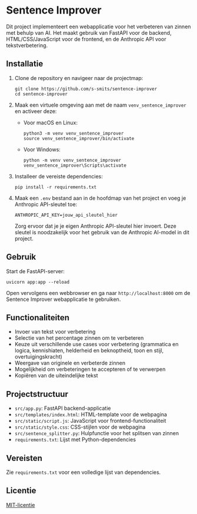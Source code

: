 # Sentence Improver

Dit project implementeert een webapplicatie voor het verbeteren van zinnen met behulp van AI. Het maakt gebruik van FastAPI voor de backend, HTML/CSS/JavaScript voor de frontend, en de Anthropic API voor tekstverbetering.

## Installatie

1. Clone de repository en navigeer naar de projectmap:
   ```
   git clone https://github.com/s-smits/sentence-improver
   cd sentence-improver
   ```

2. Maak een virtuele omgeving aan met de naam `venv_sentence_improver` en activeer deze:
   - Voor macOS en Linux:
     ```
     python3 -m venv venv_sentence_improver
     source venv_sentence_improver/bin/activate
     ```
   - Voor Windows:
     ```
     python -m venv venv_sentence_improver
     venv_sentence_improver\Scripts\activate
     ```

3. Installeer de vereiste dependencies:
   ```
   pip install -r requirements.txt
   ```

4. Maak een `.env` bestand aan in de hoofdmap van het project en voeg je Anthropic API-sleutel toe:
   ```
   ANTHROPIC_API_KEY=jouw_api_sleutel_hier
   ```

   Zorg ervoor dat je je eigen Anthropic API-sleutel hier invoert. Deze sleutel is noodzakelijk voor het gebruik van de Anthropic AI-model in dit project.

## Gebruik

Start de FastAPI-server:
```
uvicorn app:app --reload
```

Open vervolgens een webbrowser en ga naar `http://localhost:8000` om de Sentence Improver webapplicatie te gebruiken.

## Functionaliteiten

- Invoer van tekst voor verbetering
- Selectie van het percentage zinnen om te verbeteren
- Keuze uit verschillende use cases voor verbetering (grammatica en logica, kennishiaten, helderheid en beknoptheid, toon en stijl, overtuigingskracht)
- Weergave van originele en verbeterde zinnen
- Mogelijkheid om verbeteringen te accepteren of te verwerpen
- Kopiëren van de uiteindelijke tekst

## Projectstructuur

- `src/app.py`: FastAPI backend-applicatie
- `src/templates/index.html`: HTML-template voor de webpagina
- `src/static/script.js`: JavaScript voor frontend-functionaliteit
- `src/static/style.css`: CSS-stijlen voor de webpagina
- `src/sentence_splitter.py`: Hulpfunctie voor het splitsen van zinnen
- `requirements.txt`: Lijst met Python-dependencies

## Vereisten

Zie `requirements.txt` voor een volledige lijst van dependencies.

## Licentie

[MIT-licentie](LICENSE)
